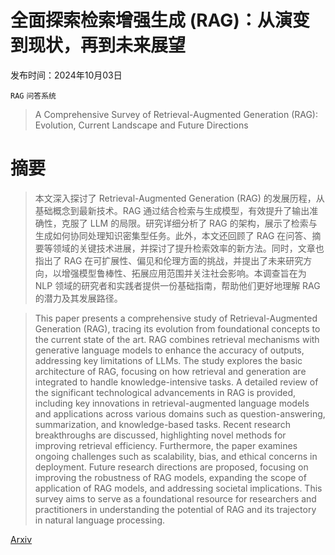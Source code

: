 # 全面探索检索增强生成 (RAG)：从演变到现状，再到未来展望

发布时间：2024年10月03日

`RAG` `问答系统`

> A Comprehensive Survey of Retrieval-Augmented Generation (RAG): Evolution, Current Landscape and Future Directions

# 摘要

> 本文深入探讨了 Retrieval-Augmented Generation (RAG) 的发展历程，从基础概念到最新技术。RAG 通过结合检索与生成模型，有效提升了输出准确性，克服了 LLM 的局限。研究详细分析了 RAG 的架构，展示了检索与生成如何协同处理知识密集型任务。此外，本文还回顾了 RAG 在问答、摘要等领域的关键技术进展，并探讨了提升检索效率的新方法。同时，文章也指出了 RAG 在可扩展性、偏见和伦理方面的挑战，并提出了未来研究方向，以增强模型鲁棒性、拓展应用范围并关注社会影响。本调查旨在为 NLP 领域的研究者和实践者提供一份基础指南，帮助他们更好地理解 RAG 的潜力及其发展路径。

> This paper presents a comprehensive study of Retrieval-Augmented Generation (RAG), tracing its evolution from foundational concepts to the current state of the art. RAG combines retrieval mechanisms with generative language models to enhance the accuracy of outputs, addressing key limitations of LLMs. The study explores the basic architecture of RAG, focusing on how retrieval and generation are integrated to handle knowledge-intensive tasks. A detailed review of the significant technological advancements in RAG is provided, including key innovations in retrieval-augmented language models and applications across various domains such as question-answering, summarization, and knowledge-based tasks. Recent research breakthroughs are discussed, highlighting novel methods for improving retrieval efficiency. Furthermore, the paper examines ongoing challenges such as scalability, bias, and ethical concerns in deployment. Future research directions are proposed, focusing on improving the robustness of RAG models, expanding the scope of application of RAG models, and addressing societal implications. This survey aims to serve as a foundational resource for researchers and practitioners in understanding the potential of RAG and its trajectory in natural language processing.

[Arxiv](https://arxiv.org/abs/2410.12837)